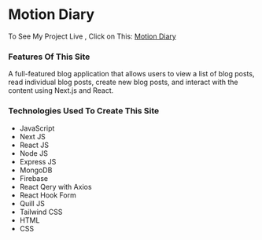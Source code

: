 
# Motion Diary
To See My Project Live , Click on This: [Motion Diary](https://motion-diary.vercel.app/)



### Features Of This Site

A full-featured blog application that allows users to view a list of blog
posts, read individual blog posts, create new blog posts, and interact with the content
using Next.js and React.


### Technologies Used To Create This Site

- JavaScript
- Next JS
- React JS
- Node JS
- Express JS
- MongoDB
- Firebase
- React Qery with Axios
- React Hook Form
- Quill JS
- Tailwind CSS
- HTML
- CSS


